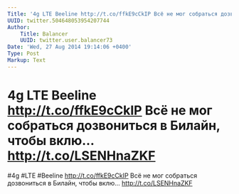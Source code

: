 ```yaml
---
Title: '4g LTE Beeline http://t.co/ffkE9cCkIP Всё не мог собраться дозвониться в Билайн, чтобы вклю… http://t.co/LSENHnaZKF'
UUID: twitter.504648053954207744
Author:
    Title: Balancer
    UUID: twitter.user.balancer73
Date: 'Wed, 27 Aug 2014 19:14:06 +0400'
Type: Post
Markup: Text
---
```


# 4g LTE Beeline http://t.co/ffkE9cCkIP Всё не мог собраться дозвониться в Билайн, чтобы вклю… http://t.co/LSENHnaZKF

#4g #LTE #Beeline http://t.co/ffkE9cCkIP
Всё не мог собраться дозвониться в Билайн, чтобы вклю…
http://t.co/LSENHnaZKF